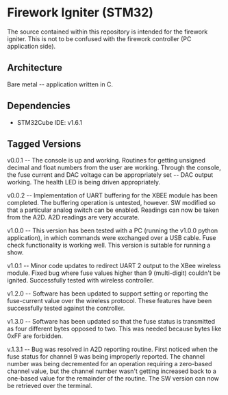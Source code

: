 # Firework Igniter (STM32) 
The source contained within this repository is intended for the firework igniter.  This is not to be confused with the firework controller (PC application side).  

## Architecture
Bare metal -- application written in C.       

## Dependencies
* STM32Cube IDE: v1.6.1
   

## Tagged Versions 
v0.0.1 -- The console is up and working.  Routines for getting unsigned decimal and float numbers from the user are working.  Through the console, the fuse current and DAC voltage can be appropriately set -- DAC output working.  The health LED is being driven appropriately.   

v0.0.2 -- Implementation of UART buffering for the XBEE module has been completed.  The buffering operation is untested, however.  SW modified so that a particular analog switch can be enabled.  Readings can now be taken from the A2D.  A2D readings are very accurate.  

v1.0.0 -- This version has been tested with a PC (running the v1.0.0 python application), in which commands were exchanged over a USB cable.  Fuse check functionality is working well.  This version is suitable for running a show.  

v1.0.1 -- Minor code updates to redirect UART 2 output to the XBee wireless module.  Fixed bug where fuse values higher than 9 (multi-digit) couldn't be ignited.  Successfully tested with wireless controller.  

v1.2.0 -- Software has been updated to support setting or reporting the fuse-current value over the wireless protocol.  These features have been successfully tested against the controller.

v1.3.0 -- Software has been updated so that the fuse status is transmitted as four different bytes opposed to two.  This was needed because bytes like 0xFF are forbidden.   

v.1.3.1 -- Bug was resolved in A2D reporting routine.  First noticed when the fuse status for channel 9 was being improperly reported.  The channel number was being decremented for an operation requiring a zero-based channel value, but the channel number wasn't getting increased back to a one-based value for the remainder of the routine.  The SW version can now be retrieved over the terminal.    